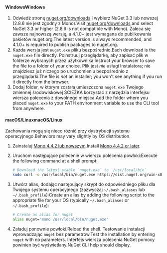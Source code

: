 #### <a name="windows"></a><span data-ttu-id="7639d-101">Windows</span><span class="sxs-lookup"><span data-stu-id="7639d-101">Windows</span></span>

1. <span data-ttu-id="7639d-102">Odwiedź stronę [nuget.org/downloads](https://nuget.org/downloads) i wybierz NuGet 3.3 lub nowszej (2.8.6 nie jest zgodny z Mono).</span><span class="sxs-lookup"><span data-stu-id="7639d-102">Visit [nuget.org/downloads](https://nuget.org/downloads) and select NuGet 3.3 or higher (2.8.6 is not compatible with Mono).</span></span> <span data-ttu-id="7639d-103">Zaleca się zawsze najnowszą wersję, a 4.1.0+ jest wymagana do publikowania pakietów nuget.org.</span><span class="sxs-lookup"><span data-stu-id="7639d-103">The latest version is always recommended, and 4.1.0+ is required to publish packages to nuget.org.</span></span>
1. <span data-ttu-id="7639d-104">Każda wersja jest `nuget.exe` pliku bezpośrednio.</span><span class="sxs-lookup"><span data-stu-id="7639d-104">Each download is the `nuget.exe` file directly.</span></span> <span data-ttu-id="7639d-105">Poinstruuj przeglądarkę, aby zapisać plik w folderze wybranych przez użytkownika.</span><span class="sxs-lookup"><span data-stu-id="7639d-105">Instruct your browser to save the file to a folder of your choice.</span></span> <span data-ttu-id="7639d-106">Plik jest *nie* usługi Instalatora; nie znajdziesz już niczego po uruchomieniu bezpośrednio z przeglądarki.</span><span class="sxs-lookup"><span data-stu-id="7639d-106">The file is *not* an installer; you won't see anything if you run it directly from the browser.</span></span>
1. <span data-ttu-id="7639d-107">Dodaj folder, w którym została umieszczona `nuget.exe` Twojego zmiennej środowiskowej ŚCIEŻKA korzystać z narzędzia interfejsu wiersza polecenia z dowolnego miejsca.</span><span class="sxs-lookup"><span data-stu-id="7639d-107">Add the folder where you placed `nuget.exe` to your PATH environment variable to use the CLI tool from anywhere.</span></span>

#### <a name="macoslinux"></a><span data-ttu-id="7639d-108">macOS/Linux</span><span class="sxs-lookup"><span data-stu-id="7639d-108">macOS/Linux</span></span>

<span data-ttu-id="7639d-109">Zachowania mogą się nieco różnić przy dystrybucji systemu operacyjnego.</span><span class="sxs-lookup"><span data-stu-id="7639d-109">Behaviors may vary slightly by OS distribution.</span></span>

1. <span data-ttu-id="7639d-110">Zainstaluj [Mono 4.4.2 lub nowszym](http://www.mono-project.com/docs/getting-started/install/).</span><span class="sxs-lookup"><span data-stu-id="7639d-110">Install [Mono 4.4.2 or later](http://www.mono-project.com/docs/getting-started/install/).</span></span>

1. <span data-ttu-id="7639d-111">Uruchom następujące polecenie w wierszu polecenia powłoki:</span><span class="sxs-lookup"><span data-stu-id="7639d-111">Execute the following command at a shell prompt:</span></span>

    ```bash
    # Download the latest stable `nuget.exe` to `/usr/local/bin`
    sudo curl -o /usr/local/bin/nuget.exe https://dist.nuget.org/win-x86-commandline/latest/nuget.exe
    ```

1. <span data-ttu-id="7639d-112">Utwórz alias, dodając następujący skrypt do odpowiedniego pliku dla Twojego systemu operacyjnego (zazwyczaj `~/.bash_aliases` lub `~/.bash_profile`):</span><span class="sxs-lookup"><span data-stu-id="7639d-112">Create an alias by adding the following script to the appropriate file for your OS (typically `~/.bash_aliases` or `~/.bash_profile`):</span></span>

    ```bash
    # Create as alias for nuget
    alias nuget="mono /usr/local/bin/nuget.exe"
    ```

1. <span data-ttu-id="7639d-113">Załaduj ponownie powłoki.</span><span class="sxs-lookup"><span data-stu-id="7639d-113">Reload the shell.</span></span>  <span data-ttu-id="7639d-114">Testowanie instalacji wprowadzając `nuget` bez parametrów.</span><span class="sxs-lookup"><span data-stu-id="7639d-114">Test the installation by entering `nuget` with no parameters.</span></span> <span data-ttu-id="7639d-115">Interfejs wiersza polecenia NuGet pomocy powinien być wyświetlany.</span><span class="sxs-lookup"><span data-stu-id="7639d-115">NuGet CLI help should display.</span></span>

